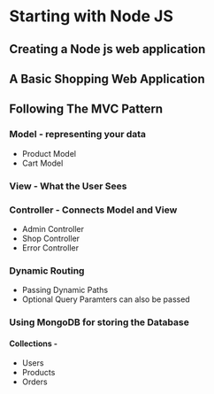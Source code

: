 # Starting with Node JS

## Creating a Node js web application 

## A Basic Shopping Web Application

## Following The MVC Pattern

### Model - representing your data
- Product Model 
- Cart Model
### View  - What the User Sees
### Controller - Connects Model and View
- Admin Controller
- Shop Controller
- Error Controller

### Dynamic Routing

- Passing Dynamic Paths
- Optional Query Paramters can also be passed

### Using MongoDB for storing the Database

#### Collections -
- Users
- Products
- Orders